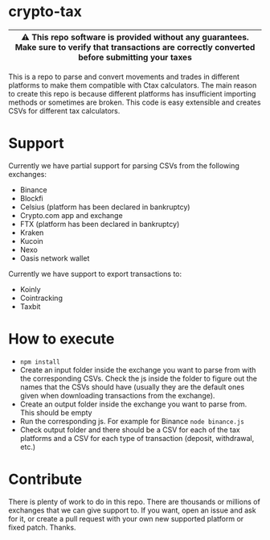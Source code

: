 # crypto-tax
| :warning:  This repo software is provided without any guarantees. Make sure to verify that transactions are correctly converted before submitting your taxes |
|-----------------------------------------|

This is a repo to parse and convert movements and trades in different platforms to make them compatible with Ctax calculators. The main reason to create this repo is because different platforms has insufficient importing methods or sometimes are broken. This code is easy extensible and creates CSVs for different tax calculators.

# Support
Currently we have partial support for parsing CSVs from the following exchanges:
* Binance
* Blockfi
* Celsius (platform has been declared in bankruptcy)
* Crypto.com app and exchange
* FTX (platform has been declared in bankruptcy)
* Kraken
* Kucoin
* Nexo
* Oasis network wallet

Currently we have support to export transactions to:
* Koinly
* Cointracking
* Taxbit

# How to execute
* `npm install`
* Create an input folder inside the exchange you want to parse from with the corresponding CSVs. Check the js inside the folder to figure out the names that the CSVs should have (usually they are the default ones given when downloading transactions from the exchange).
* Create an output folder inside the exchange you want to parse from. This should be empty
* Run the corresponding js. For example for Binance `node binance.js`
* Check output folder and there should be a CSV for each of the tax platforms and a CSV for each type of transaction (deposit, withdrawal, etc.)

 # Contribute
 There is plenty of work to do in this repo. There are thousands or millions of exchanges that we can give support to. If you want, open an issue and ask for it, or create a pull request with your own new supported platform or fixed patch. Thanks.
